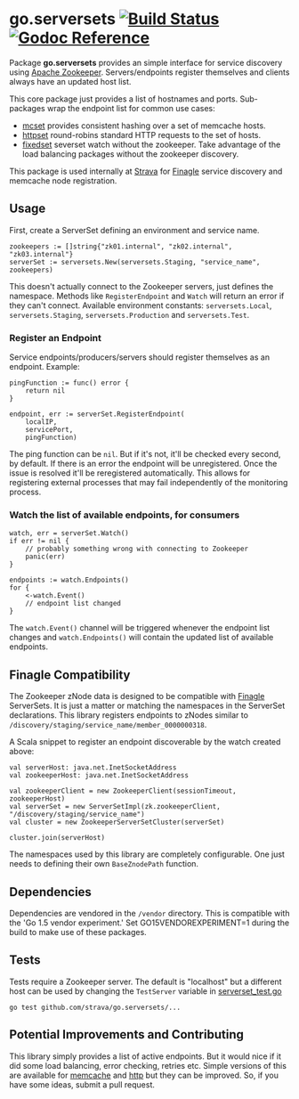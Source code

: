 go.serversets [![Build Status](https://travis-ci.org/strava/go.serversets.png?branch=master)](https://travis-ci.org/strava/go.serversets) [![Godoc Reference](https://godoc.org/github.com/strava/go.serversets?status.png)](https://godoc.org/github.com/strava/go.serversets)
=============

Package **go.serversets** provides an simple interface for service discovery using [Apache Zookeeper](http://zookeeper.apache.org/).
Servers/endpoints register themselves and clients always have an updated host list. 

This core package just provides a list of hostnames and ports. Sub-packages wrap 
the endpoint list for common use cases:

* [mcset](/mcset) provides consistent hashing over a set of memcache hosts.
* [httpset](/httpset) round-robins standard HTTP requests to the set of hosts.
* [fixedset](/fixedset) severset watch without the zookeeper. Take advantage of
the load balancing packages without the zookeeper discovery.

This package is used internally at [Strava](http://strava.com) for 
[Finagle](https://twitter.github.io/finagle/) service discovery and memcache node registration. 

Usage
-----
First, create a ServerSet defining an environment and service name.

	zookeepers := []string{"zk01.internal", "zk02.internal", "zk03.internal"}
	serverSet := serversets.New(serversets.Staging, "service_name", zookeepers)

This doesn't actually connect to the Zookeeper servers, just defines the namespace.
Methods like `RegisterEndpoint` and `Watch` will return an error if they can't connect.
Available environment constants: `serversets.Local`, `serversets.Staging`, `serversets.Production` and `serversets.Test`.

### Register an Endpoint

Service endpoints/producers/servers should register themselves as an endpoint. Example:
	
	pingFunction := func() error {
		return nil
	}

	endpoint, err := serverSet.RegisterEndpoint(
		localIP,
		servicePort,
		pingFunction)

The ping function can be `nil`. But if it's not, it'll be checked every second, by default. If there is an 
error the endpoint will be unregistered. Once the issue is resolved it'll be reregistered automatically.
This allows for registering external processes that may fail independently of the monitoring process.

### Watch the list of available endpoints, for consumers

	watch, err = serverSet.Watch()
	if err != nil {
		// probably something wrong with connecting to Zookeeper
		panic(err)
	}

	endpoints := watch.Endpoints()
	for {
		<-watch.Event()
		// endpoint list changed
	}

The `watch.Event()` channel will be triggered whenever the endpoint list changes
and `watch.Endpoints()` will contain the updated list of available endpoints.

Finagle Compatibility
---------------------
The Zookeeper zNode data is designed to be compatible with [Finagle](https://twitter.github.io/finagle/) ServerSets.
It is just a matter or matching the namespaces in the ServerSet declarations.
This library registers endpoints to zNodes similar to `/discovery/staging/service_name/member_0000000318`.

A Scala snippet to register an endpoint discoverable by the watch created above:

	val serverHost: java.net.InetSocketAddress
	val zookeeperHost: java.net.InetSocketAddress

	val zookeeperClient = new ZookeeperClient(sessionTimeout, zookeeperHost)
	val serverSet = new ServerSetImpl(zk.zookeeperClient, "/discovery/staging/service_name")
	val cluster = new ZookeeperServerSetCluster(serverSet)

	cluster.join(serverHost)

The namespaces used by this library are completely configurable. One just needs to defining their own `BaseZnodePath` function.

Dependencies
------------
Dependencies are vendored in the `/vendor` directory. This is compatible with the
'Go 1.5 vendor experiment.' Set GO15VENDOREXPERIMENT=1 during the build to make
use of these packages.

Tests
-----
Tests require a Zookeeper server. The default is "localhost" but a different 
host can be used by changing the `TestServer` variable in [serverset_test.go](serverset_test.go)

	go test github.com/strava/go.serversets/...

Potential Improvements and Contributing
---------------------------------------
This library simply provides a list of active endpoints. But it would nice if it did some
load balancing, error checking, retries etc. Simple versions of this are available for 
[memcache](/mcset) and [http](/httpset) but they can be improved. 
So, if you have some ideas, submit a pull request.
